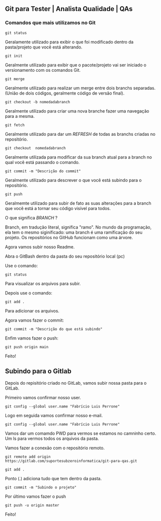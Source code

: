 ## Git para Tester | Analista Qualidade | QAs

### Comandos que mais utilizamos no Git

```
git status
```
Geralamente utilizado para exibir o que foi modificado dentro da pasta/projeto que você está alterando.

```
git init
```
Geralmente utilizado para exibir que o pacote/projeto vai ser iniciado o versionamento com os comandos Git.

```
git merge
```
Geralmente utilizado para realizar um merge entre dois branchs separadas.
(União de dois códigos, geralmente código de versão final).

```
git checkout -b nomedadabranch
```
Geralmente utilizado  para criar uma nova branche fazer uma navegação para a mesma.

```
git fetch
```
Geralmente utilizado para dar um _REFRESH_  de todas as branchs criadas no repositório.

```
git checkout  nomedadabranch
```
Geralmente utilizada para modificar da sua branch atual para a branch no qual você está passando o comando.

```
git commit -m "Descrição do commit"
```
Geralmente utilizado para descrever o que você está subindo para o repositório.

```
git push
```
Geralmemte utilizado para subir de fato as suas alterações para a branch que você está a tornar seu código visível para todos.

O que significa _BRANCH_ ? 

Branch, em tradução literal, significa "ramo". No mundo da programação, ela tem o mesmo  siginificado: uma branch é uma ramificação do seu projeto. Os repositórios no GitHub funcionam  como uma árvore.

Agora vamos subir nosso Readme.

Abra o GitBash dentro da pasta do seu repositório local (pc)

Use o comando:

```
git status
```

Para visualizar os arquivos para subir.

Depois use o comando: 
```
git add .
```
Para adicionar os arquivos.

Agora vamos fazer o commit:
```
git commit -m "Descrição do que está subindo"
```
Enfim vamos fazer o push:
```
git push origin main
```
Feito! 

## Subindo para o Gitlab

Depois do repisitório criado no GitLab, vamos subir nossa pasta para o GitLab.

Primeiro vamos confirmar nosso user.
```
git config --global user.name "Fabrício Luis Perrone"
```
Logo em seguida vamos confirmar nosso e-mail.
```
git config --global user.name "Fabrício Luis Perrone"
```
Vamos dar um comamdo PWD para vermos se estamos no camninho certo. Um ls para vermos todos os arquivos da pasta.

Vamos fazer a conexão com o repositório remoto.
```
git remote add origin https://gitlab.com/suportesubzeroinformatica/git-para-qas.git

```
```
git add . 
```
Ponto (.) adiciona tudo que tem dentro da pasta.

```
git commit -m "Subindo o projeto"
```
Por último vamos fazer o push

```
git push -u origin master
```
Feito!
